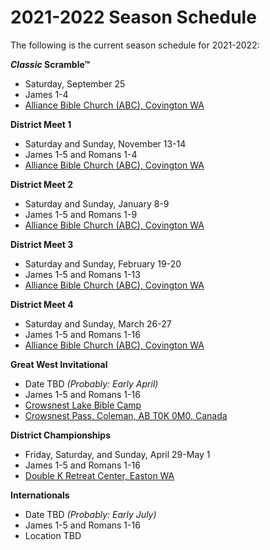 # 2021-2022 Season Schedule

The following is the current season schedule for 2021-2022:

**<i>Classic</i> Scramble™**

- Saturday, September 25
- James 1-4
- [Alliance Bible Church (ABC), Covington WA](https://www.google.com/maps/dir/Alliance+Bible+Church,+19320+SE+240th+St,+Covington,+WA+98042)

**District Meet 1**

- Saturday and Sunday, November 13-14
- James 1-5 and Romans 1-4
- [Alliance Bible Church (ABC), Covington WA](https://www.google.com/maps/dir/Alliance+Bible+Church,+19320+SE+240th+St,+Covington,+WA+98042)

**District Meet 2**

- Saturday and Sunday, January 8-9
- James 1-5 and Romans 1-9
- [Alliance Bible Church (ABC), Covington WA](https://www.google.com/maps/dir/Alliance+Bible+Church,+19320+SE+240th+St,+Covington,+WA+98042)

**District Meet 3**

- Saturday and Sunday, February 19-20
- James 1-5 and Romans 1-13
- [Alliance Bible Church (ABC), Covington WA](https://www.google.com/maps/dir/Alliance+Bible+Church,+19320+SE+240th+St,+Covington,+WA+98042)

**District Meet 4**

- Saturday and Sunday, March 26-27
- James 1-5 and Romans 1-16
- [Alliance Bible Church (ABC), Covington WA](https://www.google.com/maps/dir/Alliance+Bible+Church,+19320+SE+240th+St,+Covington,+WA+98042)

**Great West Invitational**

- Date TBD *(Probably: Early April)*
- James 1-5 and Romans 1-16
- [Crowsnest Lake Bible Camp](https://www.crowcamp.ca/)
- [Crowsnest Pass, Coleman, AB T0K 0M0, Canada](https://www.google.com/maps/place/Crowsnest+Lake+Bible+Camp/@49.6255545,-114.661002,17z)

**District Championships**

- Friday, Saturday, and Sunday, April 29-May 1
- James 1-5 and Romans 1-16
- [Double K Retreat Center, Easton WA](https://www.google.com/maps/dir/Double+K+Retreat+Center,+620+Tall+Timber+Trail,+Easton,+WA+98925)

**Internationals**

- Date TBD *(Probably: Early July)*
- James 1-5 and Romans 1-16
- Location TBD
